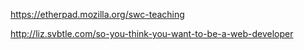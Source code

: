 https://etherpad.mozilla.org/swc-teaching


http://liz.svbtle.com/so-you-think-you-want-to-be-a-web-developer
